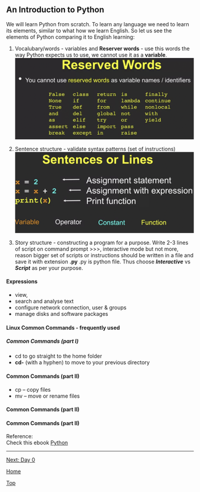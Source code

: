 ## An Introduction to Python

We will learn Python from scratch. To learn any language we need to learn its elements, similar to what how we learn English. So let us see the elements of Python comparing it to English learning:
1. Vocalubary/words - variables and **Reserver words** - use this words the way Python expects us to use, we cannot use it as a **variable**. 
![Reserver Words](images/Python-ReserveWords.png)

2. Sentence structure - validate syntax patterns (set of instructions)
![Syntax](images/Python-SyntaxPattern.png)

3. Story structure - constructing a program for a purpose. Write 2-3 lines of script on command prompt >>>, interactive mode but not more, reason bigger set of scripts or instructions should be written in a file and save it with extension **.py** .py is python file. Thus choose ***Interactive*** vs ***Script*** as per your purpose. 

#### Expressions
- view,
- search and analyse text
- configure network connection, user & groups 
- manage disks and software packages




#### Linux Common Commands - frequently used
##### Common Commands (part I)  
- cd to go straight to the home folder
- **cd-** (with a hyphen) to move to your previous directory
#### Common Commands (part II)
- cp – copy files
- mv – move or rename files

#### Common Commands (part II)

#### Common Commands (part II)

Reference:    
Check this ebook [Python](https://books.trinket.io/pfe/index.html)


---

[Next: Day 0](00-day00.md)

[Home](../index.md)

[Top](03-PythonIntro.md)



